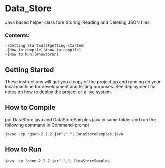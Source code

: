 # Data_Store

Java based helper class fore Storing, Reading and Deleting JSON files.
 ### Contents:
    -[Getting Started](#getting-started)
    -[How to compile](#how-to-compile)
    -[How to Run](#howtorun)

## Getting Started

These instructions will get you a copy of the project up and running on your local machine for development and testing purposes. See deployment for notes on how to deploy the project on a live system.

## How to Compile
put DataStore.java and DataStoreSamples.java in same folder and run the following command in Command-prompt
```
javac -cp "gson-2.2.2.jar";"."; DataStoreSamples.java
```

## How to Run
```
java -cp "gson-2.2.2.jar";"."; DataStoreSamples
```
